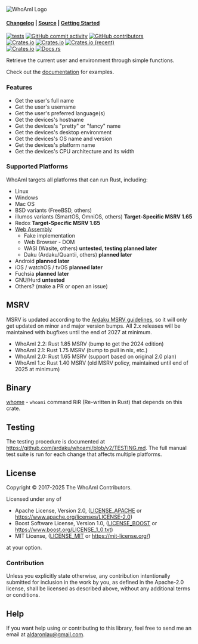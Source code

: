 ![WhoAmI Logo]

#### [Changelog] | [Source] | [Getting Started]

[![tests](https://github.com/ardaku/whoami/actions/workflows/ci.yml/badge.svg)](https://github.com/ardaku/whoami/actions/workflows/ci.yml)
[![GitHub commit activity](https://img.shields.io/github/commit-activity/y/ardaku/whoami)](https://github.com/ardaku/whoami/)
[![GitHub contributors](https://img.shields.io/github/contributors/ardaku/whoami)](https://github.com/ardaku/whoami/graphs/contributors)  
[![Crates.io](https://img.shields.io/crates/v/whoami)](https://crates.io/crates/whoami)
[![Crates.io](https://img.shields.io/crates/d/whoami)](https://crates.io/crates/whoami)
[![Crates.io (recent)](https://img.shields.io/crates/dr/whoami)](https://crates.io/crates/whoami)  
[![Crates.io](https://img.shields.io/crates/l/whoami)](https://github.com/ardaku/whoami/search?l=Text&q=license)
[![Docs.rs](https://docs.rs/whoami/badge.svg)](https://docs.rs/whoami/)

Retrieve the current user and environment through simple functions.

Check out the [documentation] for examples.

### Features

 - Get the user's full name
 - Get the user's username
 - Get the user's preferred language(s)
 - Get the devices's hostname
 - Get the devices's "pretty" or "fancy" name
 - Get the devices's desktop environment
 - Get the devices's OS name and version
 - Get the devices's platform name
 - Get the devices's CPU architecture and its width

### Supported Platforms

WhoAmI targets all platforms that can run Rust, including:

 - Linux
 - Windows
 - Mac OS
 - BSD variants (FreeBSD, others)
 - illumos variants (SmartOS, OmniOS, others) **Target-Specific MSRV 1.65**
 - Redox **Target-Specific MSRV 1.65**
 - [Web Assembly]
   - Fake implementation
   - Web Browser - DOM
   - WASI (Wasite, others) **untested, testing planned later**
   - Daku (Ardaku/Quantii, others) **planned later**
 - Android **planned later**
 - iOS / watchOS / tvOS **planned later**
 - Fuchsia **planned later**
 - GNU/Hurd **untested**
 - Others? (make a PR or open an issue)

## MSRV

MSRV is updated according to the [Ardaku MSRV guidelines], so it will only get
updated on minor and major version bumps.  All 2.x releases will be maintained
with bugfixes until the end of 2027 at minimum.

 - WhoAmI 2.2: Rust 1.85 MSRV (bump to get the 2024 edition)
 - WhoAmI 2.1: Rust 1.75 MSRV (bump to pull in nix, etc.)
 - WhoAmI 2.0: Rust 1.65 MSRV (support based on original 2.0 plan)
 - WhoAmI 1.x: Rust 1.40 MSRV (old MSRV policy, maintained until end of 2025 at
   minimum)

## Binary

[whome] - `whoami` command RiR (Re-written in Rust) that depends on this crate.

## Testing

The testing procedure is documented at
<https://github.com/ardaku/whoami/blob/v2/TESTING.md>.  The full manual test
suite is run for each change that affects multiple platforms.

## License

Copyright © 2017-2025 The WhoAmI Contributors.

Licensed under any of
 - Apache License, Version 2.0, ([LICENSE_APACHE] or
   <https://www.apache.org/licenses/LICENSE-2.0>)
 - Boost Software License, Version 1.0, ([LICENSE_BOOST] or
   <https://www.boost.org/LICENSE_1_0.txt>)
 - MIT License, ([LICENSE_MIT] or <https://mit-license.org/>)

at your option.

### Contribution

Unless you explicitly state otherwise, any contribution intentionally submitted
for inclusion in the work by you, as defined in the Apache-2.0 license, shall be
licensed as described above, without any additional terms or conditions.

## Help

If you want help using or contributing to this library, feel free to send me an
email at <aldaronlau@gmail.com>.

[Changelog]: https://github.com/ardaku/whoami/releases
[Source]: https://github.com/ardaku/whoami
[Getting Started]: https://docs.rs/whoami#getting-started
[documentation]: https://docs.rs/whoami
[LICENSE_APACHE]: https://github.com/ardaku/whoami/blob/v2/LICENSE_APACHE
[LICENSE_MIT]: https://github.com/ardaku/whoami/blob/v2/LICENSE_MIT
[LICENSE_BOOST]: https://github.com/ardaku/whoami/blob/v2/LICENSE_BOOST
[Ardaku MSRV guidelines]: https://github.com/ardaku/.github/blob/v1/profile/MSRV.md
[WhoAmI Logo]: https://raw.githubusercontent.com/ardaku/whoami/v2/res/icon.svg
[Web Assembly]: https://github.com/ardaku/whoami/blob/v2/WASM.md
[whome]: https://crates.io/crates/whome
